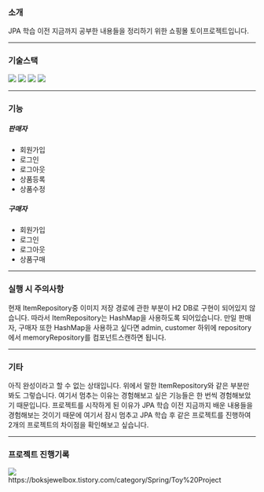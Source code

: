 ### 소개
JPA 학습 이전 지금까지 공부한 내용들을 정리하기 위한 쇼핑몰 토이프로젝트입니다.
* * *
### 기술스택
<p>
  <img src="https://img.shields.io/badge/spring-6DB33F?style=for-the-badge&logo=spring&logoColor=white">
  <img src="https://img.shields.io/badge/springboot-6DB33F?style=for-the-badge&logo=springboot&logoColor=white">
  <img src="https://img.shields.io/badge/h2database-22ADF6?style=for-the-badge&logo=h2database&logoColor=white">
  <img src="https://img.shields.io/badge/thmeleaf-005F0F?style=for-the-badge&logo=thmeleaf&logoColor=white">
</p>

* * *
### 기능

##### 판매자
* 회원가입
* 로그인
* 로그아웃
* 상품등록
* 상품수정

##### 구매자
* 회원가입
* 로그인
* 로그아웃
* 상품구매
* * *

### 실행 시 주의사항
현재 ItemRepository중 이미지 저장 경로에 관한 부분이 H2 DB로 구현이 되어있지 않습니다. 따라서 ItemRepository는 HashMap을 사용하도록 되어있습니다. 만일 판매자, 구매자 또한 HashMap을 사용하고 싶다면 admin, customer 하위에 repository에서 memoryRepository를 컴포넌트스캔하면 됩니다.
* * *

### 기타

아직 완성이라고 할 수 없는 상태입니다. 위에서 말한 ItemRepository와 같은 부분만 봐도 그렇습니다. 여기서 멈추는 이유는 경험해보고 싶은 기능들은 한 번씩 경험해보았기 때문입니다. 프로젝트를 시작하게 된 이유가 JPA 학습 이전 지금까지 배운 내용들을 경험해보는 것이기 때문에 여기서 잠시 멈추고 JPA 학습 후 같은 프로젝트를 진행하여 2개의 프로젝트의 차이점을 확인해보고 싶습니다.
* * *

### 프로젝트 진행기록
<div>
  <div>
  <a href="https://boksjewelbox.tistory.com/category/Spring/Toy%20Project"><img src="https://img.shields.io/badge/tistory-00A98F?style=for-the-badge&logo=tistory&logoColor=white"></a>
</div>
<div>
  https://boksjewelbox.tistory.com/category/Spring/Toy%20Project
</div>
</div>



